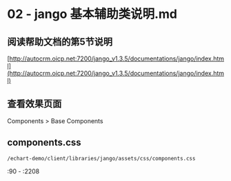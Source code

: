 # 02 - jango 基本辅助类说明.md

## 阅读帮助文档的第5节说明

[http://autocrm.oicp.net:7200/jango_v1.3.5/documentations/jango/index.html](http://autocrm.oicp.net:7200/jango_v1.3.5/documentations/jango/index.html)

## 查看效果页面

Components > Base Components

## components.css

`/echart-demo/client/libraries/jango/assets/css/components.css`

:90 - :2208



